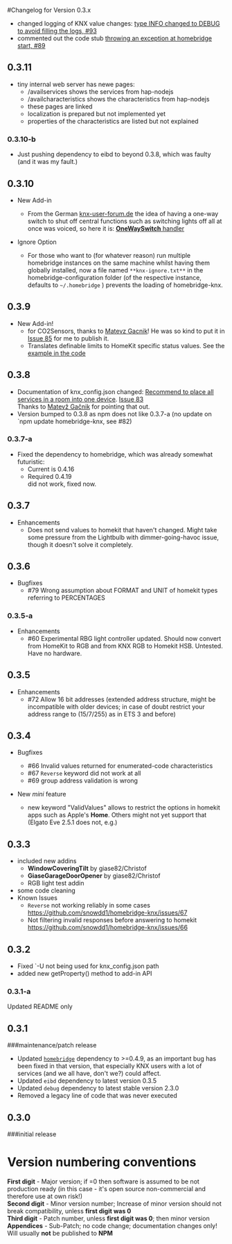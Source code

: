 #Changelog for Version 0.3.x


- changed logging of KNX value changes: [type INFO changed to DEBUG to avoid filling the logs, #93](https://github.com/snowdd1/homebridge-knx/issues/93) 
- commented out the code stub [throwing an exception at homebridge start, #89](https://github.com/snowdd1/homebridge-knx/issues/89)

## 0.3.11
- tiny internal web server has newe pages:
  - /availservices shows the services from hap-nodejs 
  - /availcharacteristics shows the characteristics from hap-nodejs
  - these pages are linked
  - localization is prepared but not implemented yet
  - properties of the characteristics are listed but not explained

### 0.3.10-b
- Just pushing dependency to eibd to beyond 0.3.8, which was faulty (and it was my fault.)  

## 0.3.10
- New Add-in
  - From the German [knx-user-forum.de](https://knx-user-forum.de/forum/projektforen/knxd/1068186-zentral-aus) the idea of having a one-way switch to shut off central functions such as switching lights off all at once was voiced, so here it is: [**OneWaySwitch** handler](https://github.com/snowdd1/homebridge-knx/blob/master/lib/addins/OneWaySwitch.js)
  
- Ignore Option
  -  For those who want to (for whatever reason) run multiple homebridge instances on the same machine whilst having them globally installed, now a file named `**knx-ignore.txt**` in the homebridge-configuration folder (of the respective instance, defaults to `~/.homebridge` ) prevents the loading of homebridge-knx.
   
## 0.3.9
- New Add-in!
  - for CO2Sensors, thanks to [Matevz Gacnik](https://github.com/matevzg)! He was so kind to put it in [Issue 85](https://github.com/snowdd1/homebridge-knx/issues/85) for me to publish it.
  - Translates definable limits to HomeKit specific status values. See the [example in the code](https://github.com/snowdd1/homebridge-knx/blob/master/lib/addins/AirQualityCO2.js#L44)
   
## 0.3.8
- Documentation of knx_config.json changed: [Recommend to place all services in a room into one device](https://github.com/snowdd1/homebridge-knx/blob/master/knx_config.json.md#devices). [Issue 83](https://github.com/snowdd1/homebridge-knx/issues/83)  
Thanks to [Matevž Gačnik](https://github.com/matevzg) for pointing that out.
- Version bumped to 0.3.8 as npm does not like 0.3.7-a (no update on `npm update homebridge-knx, see #82)

### 0.3.7-a
- Fixed the dependency to homebridge, which was already somewhat futuristic:  
  -  Current is 0.4.16  
  -  Required 0.4.19  
did not work, fixed now.

## 0.3.7
- Enhancements
  - Does not send values to homekit that haven't changed. Might take some pressure from the Lightbulb with dimmer-going-havoc issue, though it doesn't solve it completely.
  
## 0.3.6
- Bugfixes
  - #79 Wrong assumption about FORMAT and UNIT of homekit types referring to PERCENTAGES

### 0.3.5-a
- Enhancements
  - #60 Experimental RBG light controller updated. Should now convert from HomeKit to RGB and from KNX RGB to Homekit HSB. Untested. Have no hardware.  
    
## 0.3.5
- Enhancements
  - #72 Allow 16 bit addresses (extended address structure, might be incompatible with older devices; in case of doubt restrict your address range to (15/7/255) as in ETS 3 and before)

## 0.3.4
- Bugfixes
  - #66 Invalid values returned for enumerated-code characteristics
  - #67 `Reverse` keyword did not work at all
  - #69 group address validation is wrong

- New *mini* feature
  - new keyword "ValidValues" allows to restrict the options in homekit apps such as Apple's **Home**. Others might not yet support that (Elgato Eve 2.5.1 does not, e.g.)

## 0.3.3
- included new addins
  -  **WindowCoveringTilt** by giase82/Christof
  -  **GiaseGarageDoorOpener** by giase82/Christof
  - RGB light test addin
- some code cleaning
- Known Issues
  - `Reverse` not working reliably in some cases https://github.com/snowdd1/homebridge-knx/issues/67
  - Not filtering invalid responses before answering to homekit https://github.com/snowdd1/homebridge-knx/issues/66

## 0.3.2
- Fixed `-U <path> not being used for knx_config.json path
- added new getProperty() method to add-in API

### 0.3.1-a
Updated README only

## 0.3.1 
###maintenance/patch release
- Updated [`homebridge`](https://github.com/nfarina/homebridge) dependency to >=0.4.9, as an important bug has been fixed in that version, that especially KNX users with a lot of services (and we all have, don't we?) could affect.
- Updated `eibd` dependency to latest version 0.3.5
- Updated `debug` dependency to latest stable version 2.3.0  
- Removed a legacy line of code that was never executed

## 0.3.0
###initial release


# Version numbering conventions
**First digit** - Major version; if =0 then software is assumed to be not production ready (in this case - it's open source non-commercial and therefore use at own risk!)  
**Second digit** - Minor version number; Increase of minor version should not break compatibility, unless **first digit was 0**  
**Third digit** - Patch number, unless **first digit was 0**; then minor version  
**Appendices** - Sub-Patch; no code change; documentation changes only! Will usually **not** be published to **NPM**
